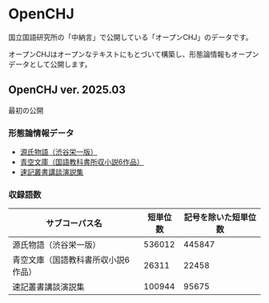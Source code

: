 # OpenCHJ

国立国語研究所の「中納言」で公開している「オープンCHJ」のデータです。

オープンCHJはオープンなテキストにもとづいて構築し、形態論情報もオープンデータとして公開します。

## OpenCHJ ver. 2025.03  
最初の公開

### 形態論情報データ
- [源氏物語（渋谷栄一版） ](https://github.com/togiso/OpenCHJ-Genji)
- [青空文庫（国語教科書所収小説6作品）](https://github.com/togiso/OpenCHJ-Aozora)  
- [速記叢書講談演説集](https://github.com/togiso/OpenCHJ-Sokkikoudan)  

### 収録語数  
| サブコーパス名                                       | 短単位数   | 記号を除いた短単位数 |
|--------------------------------------------------|--------|----------|
| 源氏物語（渋谷栄一版）                            | 536012 | 445847   |
| 青空文庫（国語教科書所収小説6作品）              | 26311  | 22458    |
| 速記叢書講談演説集                                | 100944 | 95675    |

